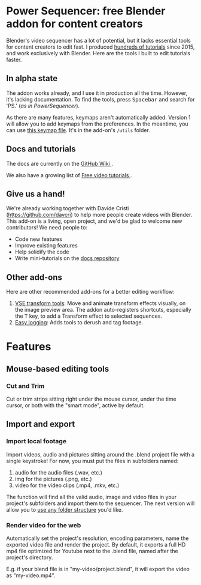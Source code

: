 # Power Sequencer: free Blender addon for content creators

Blender's video sequencer has a lot of potential, but it lacks essential tools for content creators to edit fast. I produced [hundreds of tutorials](http://youtube.com/c/gdquest) since 2015, and work exclusively with Blender. Here are the tools I built to edit tutorials faster.

## In alpha state

The addon works already, and I use it in production all the time. However, it's lacking documentation. To find the tools, press <kbd>Spacebar</kbd> and search for 'PS.' (_as in PowerSequencer_).

As there are many features, keymaps aren't automatically added. Version 1 will allow you to add keymaps from the preferences. In the meantime, you can use [this keymap file](https://github.com/GDquest/Blender-power-sequencer/blob/master/utils/power-vse-shortcuts.py). It's in the add-on's `/utils` folder.

## Docs and tutorials

The docs are currently on the [ GitHub Wiki ](https://github.com/GDquest/Blender-power-sequencer/wiki).

We also have a growing list of [ Free video tutorials ](https://www.youtube.com/playlist?list=PLhqJJNjsQ7KFjp88Cu57Zb9_wFt7nlkEI).

## Give us a hand!

We're already working together with Davide Cristi (https://github.com/davcri) to help more people create videos with Blender. This add-on is a living, open project, and we'd be glad to welcome new contributors! We need people to:

- Code new features
- Improve existing features
- Help solidify the code
- Write mini-tutorials on the [ docs repository ](https://github.com/GDquest/Blender-power-sequencer-docs/)

## Other add-ons

Here are other recommended add-ons for a better editing workflow:

1. [VSE transform tools](https://github.com/kgeogeo/VSE_Transform_Tools): Move and animate transform effects visually, on the image preview area. The addon auto-registers shortcuts, especially the <kbd>T</kbd> key, to add a Transform effect to selected sequences.
2. [Easy logging](http://www.easy-logging.net/): Adds tools to derush and tag footage.


# Features

## Mouse-based editing tools

### Cut and Trim

Cut or trim strips sitting right under the mouse cursor, under the time cursor, or both with the "smart mode", active by default.

## Import and export

### Import local footage

Import videos, audio and pictures sitting around the .blend project file with a single keystroke! For now, you must put the files in subfolders named:

1. audio for the audio files (.wav, etc.)
2. img for the pictures (.png, etc.)
3. video for the video clips (.mp4, .mkv, etc.)

The function will find all the valid audio, image and video files in your project's subfolders and import them to the sequencer. The next version will allow you to [use any folder structure](https://github.com/GDquest/GDquest-VSE/issues/2) you'd like.

### Render video for the web

Automatically set the project's resolution, encoding parameters, name the exported video file and render the project. By default, it exports a full HD mp4 file optimized for Youtube next to the .blend file, named after the project's directory.

E.g. if your blend file is in "my-video/project.blend", it will export the video as "my-video.mp4".
